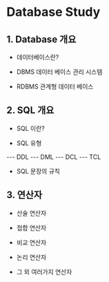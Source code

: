 # **Database Study**


## 1. Database 개요
 
- 데이터베이스란?
 
- DBMS 데이터 베이스 관리 시스템
 
- RDBMS 관계형 데이터 베이스

## 2. SQL 개요
 
- SQL 이란?
 
- SQL 유형
 
--- DDL
--- DML
--- DCL
--- TCL

- SQL 문장의 규칙

## 3. 연산자

- 산술 연산자

- 접합 연산자

- 비교 연산자

- 논리 연산자

- 그 외 여러가지 연산자



